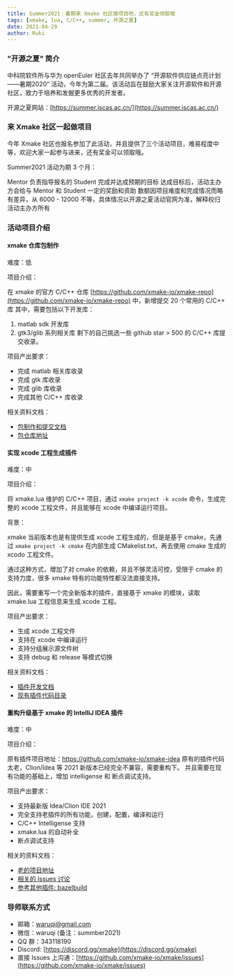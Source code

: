 ```yaml
---
title: Summer2021：暑期来 Xmake 社区做项目吧，还有奖金领取哦
tags: [xmake, lua, C/C++, summer, 开源之夏]
date: 2021-04-29
author: Ruki
---
```


### "开源之夏" 简介

中科院软件所与华为 openEuler 社区去年共同举办了 “开源软件供应链点亮计划——暑期2020” 活动，今年为第二届。该活动旨在鼓励大家关注开源软件和开源社区，致力于培养和发掘更多优秀的开发者。

开源之夏网站：[https://summer.iscas.ac.cn/](https://summer.iscas.ac.cn/)

### 来 Xmake 社区一起做项目

今年 Xmake 社区也报名参加了此活动，并且提供了三个活动项目，难易程度中等，欢迎大家一起参与进来，还有奖金可以领取哦。

Summer2021 活动为期 3 个月：

Mentor 负责指导报名的 Student 完成并达成预期的目标
达成目标后，活动主办方会给与 Mentor 和 Student 一定的奖励和资助
数额因项目难度和完成情况而略有差异，从 6000 - 12000 不等，具体情况以开源之夏活动官网为准，解释权归活动主办方所有








### 活动项目介绍

#### xmake 仓库包制作

难度：低

项目介绍：

在 xmake 的官方 C/C++ 仓库 [https://github.com/xmake-io/xmake-repo](https://github.com/xmake-io/xmake-repo) 中，新增提交 20 个常用的 C/C++ 库 其中，需要包括以下开发库：

1. matlab sdk 开发库
2. gtk3/glib 系列相关库 剩下的自己挑选一些 github star > 500 的 C/C++ 库提交收录。

项目产出要求：

- 完成 matlab 相关库收录
- 完成 gtk 库收录
- 完成 glib 库收录
- 完成其他 C/C++ 库收录

相关资料文档：

- [包制作和提交文档](/zh/package/remote_package#%e6%b7%bb%e5%8a%a0%e5%8c%85%e5%88%b0%e4%bb%93%e5%ba%93)
- [包仓库地址](https://github.com/xmake-io/xmake-repo)

#### 实现 xcode 工程生成插件

难度：中

项目介绍：

将 xmake.lua 维护的 C/C++ 项目，通过 `xmake project -k xcode` 命令，生成完整的 xcode 工程文件，并且能够在 xcode 中编译运行项目。

背景：

xmake 当前版本也是有提供生成 xcode 工程生成的，但是是基于 cmake，先通过 `xmake project -k cmake` 在内部生成 CMakelist.txt，再去使用 cmake 生成的 xcodo 工程文件。

通过这种方式，增加了对 cmake 的依赖，并且不够灵活可控，受限于 cmake 的支持力度，很多 xmake 特有的功能特性都没法直接支持。

因此，需要重写一个完全新版本的插件，直接基于 xmake 的模块，读取 xmake.lua 工程信息来生成 xcode 工程。

项目产出要求：

- 生成 xcode 工程文件
- 支持在 xcode 中编译运行
- 支持分组展示源文件树
- 支持 debug 和 release 等模式切换

相关资料文档：

- [插件开发文档](/zh/plugin/plugin_development)
- [现有插件代码目录](https://github.com/xmake-io/xmake/tree/master/xmake/plugins/project/xcode)

#### 重构升级基于 xmake 的 IntelliJ IDEA 插件

难度：中

项目介绍：

原有插件项目地址：https://github.com/xmake-io/xmake-idea 原有的插件代码太老，Clion/Idea 等 2021 新版本已经完全不兼容，需要重构下。 并且需要在现有功能的基础上，增加 intelligense 和 断点调试支持。

项目产出要求：

- 支持最新版 Idea/Clion IDE 2021
- 完全支持老插件的所有功能，创建，配置，编译和运行
- C/C++ Intelligense 支持
- xmake.lua 的自动补全
- 断点调试支持

相关的资料文档：

- [老的项目地址](https://github.com/xmake-io/xmake-idea)
- [相关的 Issues 讨论](https://github.com/xmake-io/xmake-idea/issues/5)
- [参考其他插件: bazelbuild](https://github.com/bazelbuild/intellij)

### 导师联系方式

- 邮箱：waruqi@gmail.com
- 微信：waruqi (备注：summber2021)
- QQ 群：343118190
- Discord: [https://discord.gg/xmake](https://discord.gg/xmake)
- 直接 Issues 上沟通：[https://github.com/xmake-io/xmake/issues](https://github.com/xmake-io/xmake/issues)